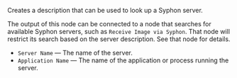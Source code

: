 Creates a description that can be used to look up a Syphon server. 

The output of this node can be connected to a node that searches for available Syphon servers, such as `Receive Image via Syphon`. That node will restrict its search based on the server description. See that node for details. 

   - `Server Name` — The name of the server. 
   - `Application Name` — The name of the application or process running the server. 
